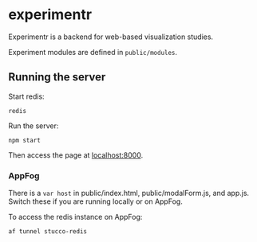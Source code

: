 experimentr
========

Experimentr is a backend for web-based visualization studies. 

Experiment modules are defined in `public/modules`.

Running the server
--------

Start redis: 

    redis

Run the server:

    npm start

Then access the page at [localhost:8000](http://localhost:8000).

### AppFog
There is a `var host` in public/index.html, public/modalForm.js, and app.js. Switch these if you are running locally or on AppFog.

To access the redis instance on AppFog:

    af tunnel stucco-redis
